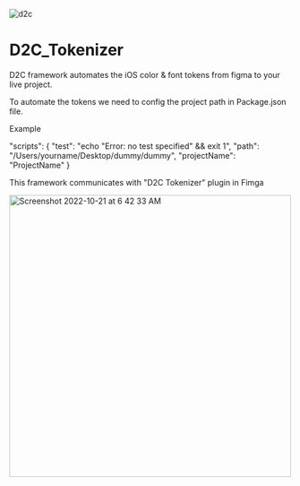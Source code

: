 ![d2c](https://user-images.githubusercontent.com/29969315/188563671-be752621-1002-426f-bbd5-d7dc8f661846.png)

# D2C_Tokenizer

D2C framework automates the iOS color & font tokens from figma to your live project.

To automate the tokens we need to config the project path in Package.json file.

Example

"scripts": {
"test": "echo "Error: no test specified" && exit 1",
"path": "/Users/yourname/Desktop/dummy/dummy",
"projectName": "ProjectName"
}

This framework communicates with "D2C Tokenizer" plugin in Fimga

<img width="503" alt="Screenshot 2022-10-21 at 6 42 33 AM" src="https://user-images.githubusercontent.com/29969315/197088266-4a421663-b772-40bb-90a2-01cffa1d74d8.png">
